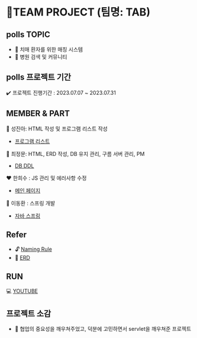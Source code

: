 # 📃TEAM PROJECT (팀명: TAB) 
##  polls TOPIC
- 📒 치매 환자를 위한 매칭 시스템
- 📓 병원 검색 및 커뮤니티

## polls 프로젝트 기간 

✔️ 프로젝트 진행기간 : 2023.07.07 ~ 2023.07.31

## MEMBER & PART

💛 성진아: HTML 작성 및 프로그램 리스트 작성
* [프로그램 리스트](https://docs.google.com/spreadsheets/d/1xxuT0KH9dNd7kJxffIC4Bcai3GewpnPB1UQJuZOD4wk/edit#gid=0)

💙 최정문: HTML, ERD 작성, DB 유지 관리, 구름 서버 관리, PM
* [DB DDL](https://github.com/lee000403/study_springboots_gradle/blob/main/Docs/Databases/sqls/TOTAL_DDL.sql)

❤️ 한희수 : JS 관리 및 에러사항 수정
* [메인 페이지](https://github.com/lee000403/study_springboots_gradle/blob/main/src/main/webapp/WEB-INF/views/main_page/main_page.jsp)

💚 이동환 : 스프링 개발
* [자바 스프링](https://github.com/lee000403/study_springboots_gradle/blob/main/src/main/java/com/yojulab/study_springboot/controller/Project_TABController.java)

## Refer
- 🔓 [Naming Rule](https://docs.google.com/spreadsheets/d/1ZW_DoEZ-y3zaUmFzGOCXE5zouRHSAs82sLc7_sYTNB4/edit?usp=sharing)
- 🎲 [ERD](https://github.com/lee000403/toy_servlet/blob/main/src/main/resources/static/pollsERD.png)


## RUN

💻 [YOUTUBE](https://youtu.be/BiVopxFw5jI)

## 프로젝트 소감 
- 🙌 협업의 중요성을 깨우쳐주었고, 덕분에 고민하면서 servlet을 깨우쳐준 프로젝트 